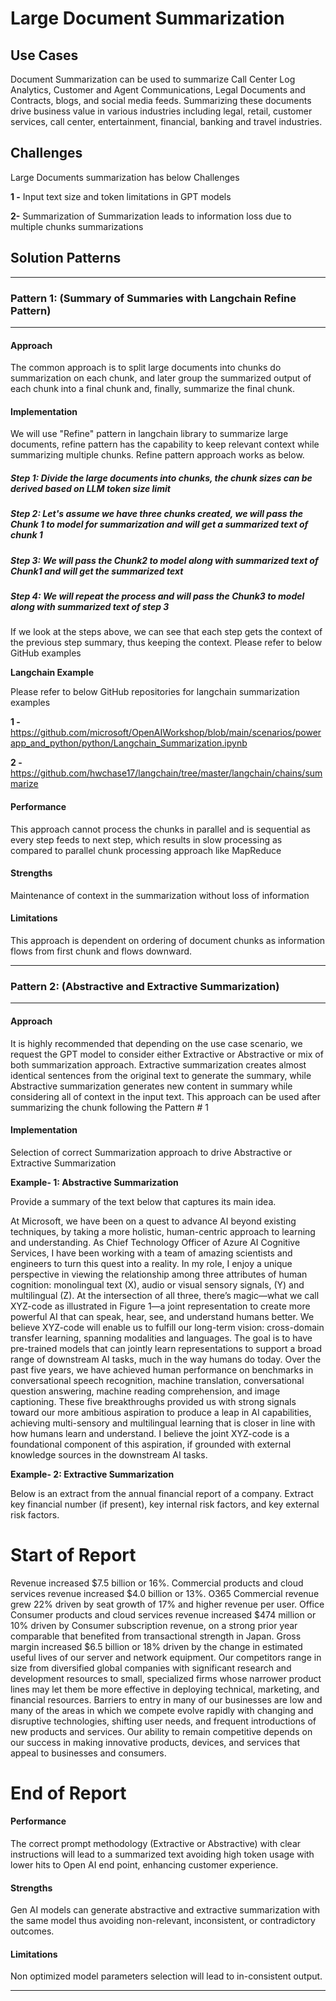 
# Large Document Summarization

## Use Cases

Document Summarization can be used to summarize Call Center Log Analytics, Customer and Agent Communications, Legal Documents and Contracts, blogs, and social media feeds. Summarizing these documents drive business value in various industries including legal, retail, customer services, call center, entertainment, financial, banking and travel industries. 


## Challenges

Large Documents summarization has below Challenges

**1 -** Input text size and token limitations in GPT models 

**2-** Summarization of Summarization leads to information loss due to multiple chunks summarizations


## Solution Patterns

---
### Pattern 1: (Summary of Summaries with Langchain Refine Pattern)
---
#### Approach

The common approach is to split large documents into chunks do summarization on each chunk, and later group the summarized output of each chunk into a final chunk and, finally, summarize the final chunk.



 
#### Implementation

We will use "Refine" pattern in langchain library to summarize large documents, refine pattern has the capability to keep relevant context while summarizing multiple chunks. Refine pattern approach works as below.

##### Step 1: Divide the large documents into chunks, the chunk sizes can be derived based on LLM token size limit
##### Step 2: Let's assume we have three chunks created, we will pass the Chunk 1 to model for summarization and will get a summarized text of chunk 1
##### Step 3: We will pass the Chunk2 to model along with summarized text of Chunk1 and will get the summarized text
##### Step 4: We will repeat the process and will pass the Chunk3 to model along with summarized text of step 3

If we look at the steps above, we can see that each step gets the context of the previous step summary, thus keeping the context. Please refer to below GitHub examples

**Langchain Example**

Please refer to below GitHub repositories for langchain summarization examples 

**1 -** https://github.com/microsoft/OpenAIWorkshop/blob/main/scenarios/powerapp_and_python/python/Langchain_Summarization.ipynb 

**2 -** https://github.com/hwchase17/langchain/tree/master/langchain/chains/summarize


#### Performance

This approach cannot process the chunks in parallel and is sequential as every step feeds to next step, which results in slow processing as compared to parallel chunk processing approach like MapReduce

#### Strengths

Maintenance of context in the summarization without loss of information 

#### Limitations

This approach is dependent on ordering of document chunks as information flows from first chunk and flows downward.

---



### Pattern 2: (Abstractive and Extractive Summarization)
---
#### Approach

It is highly recommended that depending on the use case scenario, we request the GPT model to consider either Extractive or Abstractive or mix of both summarization approach. Extractive summarization creates almost identical sentences from the original text to generate the summary, while Abstractive summarization generates new content in summary while considering all of context in the input text. This approach can be used after summarizing the chunk following the Pattern # 1




#### Implementation

Selection of correct Summarization approach to drive Abstractive or Extractive Summarization 


**Example- 1: Abstractive Summarization**

Provide a summary of the text below that captures its main idea.

At Microsoft, we have been on a quest to advance AI beyond existing techniques, by taking a more holistic, human-centric approach to learning and understanding. As Chief Technology Officer of Azure AI Cognitive Services, I have been working with a team of amazing scientists and engineers to turn this quest into a reality. In my role, I enjoy a unique perspective in viewing the relationship among three attributes of human cognition: monolingual text (X), audio or visual sensory signals, (Y) and multilingual (Z). At the intersection of all three, there’s magic—what we call XYZ-code as illustrated in Figure 1—a joint representation to create more powerful AI that can speak, hear, see, and understand humans better. We believe XYZ-code will enable us to fulfill our long-term vision: cross-domain transfer learning, spanning modalities and languages. The goal is to have pre-trained models that can jointly learn representations to support a broad range of downstream AI tasks, much in the way humans do today. Over the past five years, we have achieved human performance on benchmarks in conversational speech recognition, machine translation, conversational question answering, machine reading comprehension, and image captioning. These five breakthroughs provided us with strong signals toward our more ambitious aspiration to produce a leap in AI capabilities, achieving multi-sensory and multilingual learning that is closer in line with how humans learn and understand. I believe the joint XYZ-code is a foundational component of this aspiration, if grounded with external knowledge sources in the downstream AI tasks.


**Example- 2: Extractive Summarization**

Below is an extract from the annual financial report of a company. Extract key financial number (if present), key internal risk factors, and key external risk factors.

# Start of Report
Revenue increased $7.5 billion or 16%. Commercial products and cloud services revenue increased $4.0 billion or 13%. O365 Commercial revenue grew 22% driven by seat growth of 17% and higher revenue per user. Office Consumer products and cloud services revenue increased $474 million or 10% driven by Consumer subscription revenue, on a strong prior year comparable that benefited from transactional strength in Japan. Gross margin increased $6.5 billion or 18% driven by the change in estimated useful lives of our server and network equipment. 
Our competitors range in size from diversified global companies with significant research and development resources to small, specialized firms whose narrower product lines may let them be more effective in deploying technical, marketing, and financial resources. Barriers to entry in many of our businesses are low and many of the areas in which we compete evolve rapidly with changing and disruptive technologies, shifting user needs, and frequent introductions of new products and services. Our ability to remain competitive depends on our success in making innovative products, devices, and services that appeal to businesses and consumers.
# End of Report


#### Performance

The correct prompt methodology (Extractive or Abstractive) with clear instructions will lead to a summarized text avoiding high token usage with lower hits to Open AI end point, enhancing customer experience.

#### Strengths

Gen AI models can generate abstractive and extractive summarization with the same model thus avoiding non-relevant, inconsistent, or contradictory outcomes.

#### Limitations

Non optimized model parameters selection will lead to in-consistent output.

---

